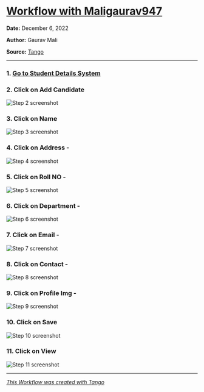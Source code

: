 # [Workflow with Maligaurav947](https://app.tango.us/app/workflow/1a9f0ee9-5ef9-47fc-8d43-c0c137627e1f?utm_source=markdown&utm_medium=markdown&utm_campaign=workflow%20export%20links)



__Date:__ December 6, 2022

__Author:__ Gaurav Mali

__Source:__ [Tango](https://app.tango.us/app/workflow/1a9f0ee9-5ef9-47fc-8d43-c0c137627e1f?utm_source=markdown&utm_medium=markdown&utm_campaign=workflow%20export%20links)

***

### 1. [Go to Student Details System](https://maligaurav947.github.io/student-details/)


### 2. Click on Add Candidate
![Step 2 screenshot](https://images.tango.us/workflows/1a9f0ee9-5ef9-47fc-8d43-c0c137627e1f/steps/0b377d98-6114-4e87-8e8c-5c3402f5d1b5/832577b0-a3bc-4782-8535-47547d47986c.png?crop=focalpoint&fit=crop&fp-x=0.8411&fp-y=0.0392&fp-z=3.0590&w=1200&mark-w=0.2&mark-pad=0&mark64=aHR0cHM6Ly9pbWFnZXMudGFuZ28udXMvc3RhdGljL21hZGUtd2l0aC10YW5nby13YXRlcm1hcmsucG5n&ar=1920%3A892)


### 3. Click on Name
![Step 3 screenshot](https://images.tango.us/workflows/1a9f0ee9-5ef9-47fc-8d43-c0c137627e1f/steps/9cbc2e6e-09bd-4091-b4aa-65127f2db2ef/34ceb419-fe9a-4a19-8dad-8d46caea32d8.png?crop=focalpoint&fit=crop&fp-x=0.5531&fp-y=0.1502&fp-z=1.6827&w=1200&mark-w=0.2&mark-pad=0&mark64=aHR0cHM6Ly9pbWFnZXMudGFuZ28udXMvc3RhdGljL21hZGUtd2l0aC10YW5nby13YXRlcm1hcmsucG5n&ar=1920%3A892)


### 4. Click on Address -
![Step 4 screenshot](https://images.tango.us/workflows/1a9f0ee9-5ef9-47fc-8d43-c0c137627e1f/steps/2fd8c80d-2844-4d15-af84-ccabc796b7cc/180d956c-392f-4064-baa7-55570e77b21c.png?crop=focalpoint&fit=crop&fp-x=0.5531&fp-y=0.2433&fp-z=1.6827&w=1200&mark-w=0.2&mark-pad=0&mark64=aHR0cHM6Ly9pbWFnZXMudGFuZ28udXMvc3RhdGljL21hZGUtd2l0aC10YW5nby13YXRlcm1hcmsucG5n&ar=1920%3A892)


### 5. Click on Roll NO -
![Step 5 screenshot](https://images.tango.us/workflows/1a9f0ee9-5ef9-47fc-8d43-c0c137627e1f/steps/d5a7e07b-204e-4ec4-8e5f-1a6e8ad74bde/b6f172de-5834-40dd-873f-c58ca535945b.png?crop=focalpoint&fit=crop&fp-x=0.5531&fp-y=0.3363&fp-z=1.6827&w=1200&mark-w=0.2&mark-pad=0&mark64=aHR0cHM6Ly9pbWFnZXMudGFuZ28udXMvc3RhdGljL21hZGUtd2l0aC10YW5nby13YXRlcm1hcmsucG5n&ar=1920%3A892)


### 6. Click on Department -
![Step 6 screenshot](https://images.tango.us/workflows/1a9f0ee9-5ef9-47fc-8d43-c0c137627e1f/steps/58f7ac7e-aab3-4ff9-aa00-38710a850849/0f9753ea-4764-4b77-a1af-351558e41f00.png?crop=focalpoint&fit=crop&fp-x=0.5531&fp-y=0.4294&fp-z=1.6827&w=1200&mark-w=0.2&mark-pad=0&mark64=aHR0cHM6Ly9pbWFnZXMudGFuZ28udXMvc3RhdGljL21hZGUtd2l0aC10YW5nby13YXRlcm1hcmsucG5n&ar=1920%3A892)


### 7. Click on Email -
![Step 7 screenshot](https://images.tango.us/workflows/1a9f0ee9-5ef9-47fc-8d43-c0c137627e1f/steps/5320ed99-5cb2-4188-9125-eda47613afc8/80c9c069-8df1-4c3d-a79d-d85b0169e9a6.png?crop=focalpoint&fit=crop&fp-x=0.5531&fp-y=0.5224&fp-z=1.6827&w=1200&mark-w=0.2&mark-pad=0&mark64=aHR0cHM6Ly9pbWFnZXMudGFuZ28udXMvc3RhdGljL21hZGUtd2l0aC10YW5nby13YXRlcm1hcmsucG5n&ar=1920%3A892)


### 8. Click on Contact -
![Step 8 screenshot](https://images.tango.us/workflows/1a9f0ee9-5ef9-47fc-8d43-c0c137627e1f/steps/bbeb91fa-1fd3-41d6-8790-9c57d9abaca0/86054a61-d091-458a-aef3-6eb53a1a50fc.png?crop=focalpoint&fit=crop&fp-x=0.5531&fp-y=0.6155&fp-z=1.6827&w=1200&mark-w=0.2&mark-pad=0&mark64=aHR0cHM6Ly9pbWFnZXMudGFuZ28udXMvc3RhdGljL21hZGUtd2l0aC10YW5nby13YXRlcm1hcmsucG5n&ar=1920%3A892)


### 9. Click on Profile Img -
![Step 9 screenshot](https://images.tango.us/workflows/1a9f0ee9-5ef9-47fc-8d43-c0c137627e1f/steps/a272bea4-6d24-4b8e-a98f-40f6a51eda4a/5fab766b-d4a0-46de-83c8-c18677c5fa3c.png?crop=focalpoint&fit=crop&fp-x=0.5531&fp-y=0.7085&fp-z=1.6827&w=1200&mark-w=0.2&mark-pad=0&mark64=aHR0cHM6Ly9pbWFnZXMudGFuZ28udXMvc3RhdGljL21hZGUtd2l0aC10YW5nby13YXRlcm1hcmsucG5n&ar=1920%3A892)


### 10. Click on Save
![Step 10 screenshot](https://images.tango.us/workflows/1a9f0ee9-5ef9-47fc-8d43-c0c137627e1f/steps/f92a8650-15dd-4a85-9feb-530f2c4a9953/421d7e41-db30-46f8-a6fa-9d56923e39b6.png?crop=focalpoint&fit=crop&fp-x=0.7490&fp-y=0.7868&fp-z=2.0000&w=1200&mark-w=0.2&mark-pad=0&mark64=aHR0cHM6Ly9pbWFnZXMudGFuZ28udXMvc3RhdGljL21hZGUtd2l0aC10YW5nby13YXRlcm1hcmsucG5n&ar=1920%3A892)


### 11. Click on View
![Step 11 screenshot](https://images.tango.us/workflows/1a9f0ee9-5ef9-47fc-8d43-c0c137627e1f/steps/ca6648cc-92c7-44ec-8e98-276957741fbf/a901d614-9076-4370-8af8-f36ef38471e3.png?crop=focalpoint&fit=crop&fp-x=0.4578&fp-y=0.5841&fp-z=2.8264&w=1200&mark-w=0.2&mark-pad=0&mark64=aHR0cHM6Ly9pbWFnZXMudGFuZ28udXMvc3RhdGljL21hZGUtd2l0aC10YW5nby13YXRlcm1hcmsucG5n&ar=1920%3A892)


***
_[This Workflow was created with Tango](https://app.tango.us/app/workflow/1a9f0ee9-5ef9-47fc-8d43-c0c137627e1f?utm_source=markdown&utm_medium=markdown&utm_campaign=workflow%20export%20links)_
